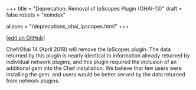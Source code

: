 +++
title = "Deprecation: Removal of IpScopes Plugin (OHAI-13)"
draft = false
robots = "noindex"


aliases = "/deprecations_ohai_ipscopes.html"
+++

[\[edit on GitHub\]](https://github.com/chef/chef-web-docs/blob/master/content/deprecations_ohai_ipscopes.md)



Chef/Ohai 14 (April 2018) will remove the IpScopes plugin. The data
returned by this plugin is nearly identical to information already
returned by individual network plugins, and this plugin required the
inclusion of an additional gem into the Chef installation. We believe
that few users were installing the gem, and users would be better served
by the data returned from network plugins.
